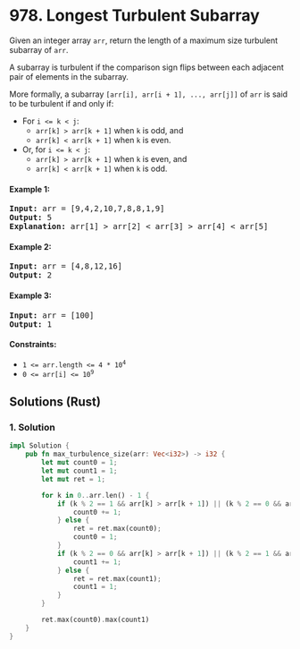 # 978. Longest Turbulent Subarray
Given an integer array `arr`, return the length of a maximum size turbulent subarray of `arr`.

A subarray is turbulent if the comparison sign flips between each adjacent pair of elements in the subarray.

More formally, a subarray `[arr[i], arr[i + 1], ..., arr[j]]` of `arr` is said to be turbulent if and only if:
* For `i <= k < j`:
    * `arr[k] > arr[k + 1]` when `k` is odd, and
    * `arr[k] < arr[k + 1]` when `k` is even.
* Or, for `i <= k < j`:
    * `arr[k] > arr[k + 1]` when `k` is even, and
    * `arr[k] < arr[k + 1]` when `k` is odd.

#### Example 1:
<pre>
<strong>Input:</strong> arr = [9,4,2,10,7,8,8,1,9]
<strong>Output:</strong> 5
<strong>Explanation:</strong> arr[1] > arr[2] < arr[3] > arr[4] < arr[5]
</pre>

#### Example 2:
<pre>
<strong>Input:</strong> arr = [4,8,12,16]
<strong>Output:</strong> 2
</pre>

#### Example 3:
<pre>
<strong>Input:</strong> arr = [100]
<strong>Output:</strong> 1
</pre>

#### Constraints:
* <code>1 <= arr.length <= 4 * 10<sup>4</sup></code>
* <code>0 <= arr[i] <= 10<sup>9</sup></code>

## Solutions (Rust)

### 1. Solution
```Rust
impl Solution {
    pub fn max_turbulence_size(arr: Vec<i32>) -> i32 {
        let mut count0 = 1;
        let mut count1 = 1;
        let mut ret = 1;

        for k in 0..arr.len() - 1 {
            if (k % 2 == 1 && arr[k] > arr[k + 1]) || (k % 2 == 0 && arr[k] < arr[k + 1]) {
                count0 += 1;
            } else {
                ret = ret.max(count0);
                count0 = 1;
            }
            if (k % 2 == 0 && arr[k] > arr[k + 1]) || (k % 2 == 1 && arr[k] < arr[k + 1]) {
                count1 += 1;
            } else {
                ret = ret.max(count1);
                count1 = 1;
            }
        }

        ret.max(count0).max(count1)
    }
}
```
